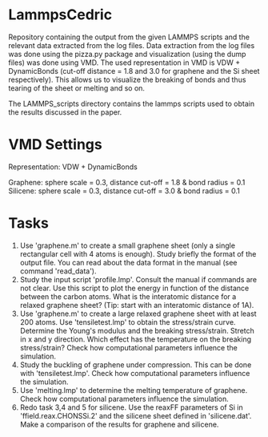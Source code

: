 # LammpsCedric

Repository containing the output from the given LAMMPS scripts and the relevant data extracted from the log files.
Data extraction from the log files was done using the pizza.py package and visualization (using the dump files) was done using VMD.
The used representation in VMD is VDW + DynamicBonds (cut-off distance = 1.8 and 3.0 for graphene and the Si sheet respectively). This allows us to visualize the breaking of bonds and thus tearing of the sheet or melting and so on.

The LAMMPS_scripts directory contains the lammps scripts used to obtain the results discussed in the paper.

# VMD Settings

Representation: VDW + DynamicBonds

Graphene: sphere scale = 0.3, distance cut-off = 1.8 & bond radius = 0.1
Silicene: sphere scale = 0.3, distance cut-off = 3.0 & bond radius = 0.1



# Tasks

1. Use 'graphene.m' to create a small graphene sheet (only a single rectangular cell with 4 atoms is enough). Study briefly the format of the output file. You can read about the data format in the manual (see command 'read_data').
2. Study the input script 'profile.lmp'. Consult the manual if commands are not clear. Use this script to plot the energy in function of the distance between the carbon atoms. What is the interatomic distance for a relaxed graphene sheet? (Tip: start with an interatomic distance of 1A).
3. Use 'graphene.m' to create a large relaxed graphene sheet with at least 200 atoms. Use 'tensiletest.lmp' to obtain the stress/strain curve. Determine the Young's modulus and the breaking stress/strain. Stretch in x and y direction. Which effect has the temperature on the breaking stress/strain? Check how computational parameters influence the simulation.
4. Study the buckling of graphene under compression. This can be done with 'tensiletest.lmp'. Check how computational parameters influence the simulation.
5. Use 'melting.lmp' to determine the melting temperature of graphene. Check how computational parameters influence the simulation.
6. Redo task 3,4 and 5 for silicene. Use the reaxFF parameters of Si in 'ffield.reax.CHONSSi.2' and the silicene sheet defined in 'silicene.dat'. Make a comparison of the results for graphene and silicene.


